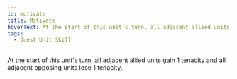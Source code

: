 ```yaml
---
id: motivate
title: Motivate
hoverText: At the start of this unit's turn, all adjacent allied units gain 1 tenacity and all adjacent opposing units lose 1 tenacity.
tags:
  - Quest Unit Skill
---
```


At the start of this unit's turn, all adjacent allied units gain 1 [tenacity](/docs/all/other/tenacity) and all adjacent opposing units lose 1 tenacity.